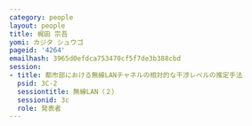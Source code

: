```yaml
---
category: people
layout: people
title: 梶田 宗吾
yomi: カジタ シュウゴ
pageid: '4264'
emailhash: 3965d0efdca753470cf5f7de3b388cbd
session:
- title: 都市部における無線LANチャネルの相対的な干渉レベルの推定手法
  psid: 3C-2
  sessiontitle: 無線LAN（２）
  sessionid: 3c
  role: 発表者
---
```

